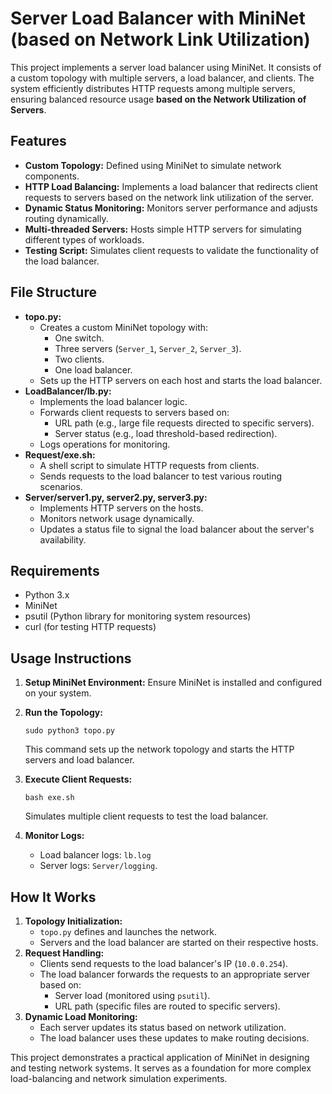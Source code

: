 # Server Load Balancer with MiniNet (based on Network Link Utilization)

This project implements a server load balancer using MiniNet. It consists of a custom topology with multiple servers, a load balancer, and clients. The system efficiently distributes HTTP requests among multiple servers, ensuring balanced resource usage **based on the Network Utilization of Servers**.

## Features

*   **Custom Topology:** Defined using MiniNet to simulate network components.
* **HTTP Load Balancing:** Implements a load balancer that redirects client requests to servers based on the network link utilization of the server.
*   **Dynamic Status Monitoring:** Monitors server performance and adjusts routing dynamically.
*   **Multi-threaded Servers:** Hosts simple HTTP servers for simulating different types of workloads.
*   **Testing Script:** Simulates client requests to validate the functionality of the load balancer.

## File Structure

*   **topo.py:**
    *   Creates a custom MiniNet topology with:
        *   One switch.
        *   Three servers (`Server_1`, `Server_2`, `Server_3`).
        *   Two clients.
        *   One load balancer.
    *   Sets up the HTTP servers on each host and starts the load balancer.
*   **LoadBalancer/lb.py:**
    *   Implements the load balancer logic.
    *   Forwards client requests to servers based on:
        *   URL path (e.g., large file requests directed to specific servers).
        *   Server status (e.g., load threshold-based redirection).
    *   Logs operations for monitoring.
*   **Request/exe.sh:**
    *   A shell script to simulate HTTP requests from clients.
    *   Sends requests to the load balancer to test various routing scenarios.
*   **Server/server1.py, server2.py, server3.py:**
    *   Implements HTTP servers on the hosts.
    *   Monitors network usage dynamically.
    *   Updates a status file to signal the load balancer about the server's availability.

## Requirements

*   Python 3.x
*   MiniNet
*   psutil (Python library for monitoring system resources)
*   curl (for testing HTTP requests)

## Usage Instructions

1.  **Setup MiniNet Environment:** Ensure MiniNet is installed and configured on your system.
2.  **Run the Topology:**
    
    ```
    sudo python3 topo.py
    ```
    
    This command sets up the network topology and starts the HTTP servers and load balancer.
    
3.  **Execute Client Requests:**
    
    ```
    bash exe.sh
    ```
    
    Simulates multiple client requests to test the load balancer.
    
4.  **Monitor Logs:**
    *   Load balancer logs: `lb.log`
    *   Server logs: `Server/logging`.

## How It Works

1.  **Topology Initialization:**
    *   `topo.py` defines and launches the network.
    *   Servers and the load balancer are started on their respective hosts.
2.  **Request Handling:**
    *   Clients send requests to the load balancer's IP (`10.0.0.254`).
    *   The load balancer forwards the requests to an appropriate server based on:
        *   Server load (monitored using `psutil`).
        *   URL path (specific files are routed to specific servers).
3.  **Dynamic Load Monitoring:**
    *   Each server updates its status based on network utilization.
    *   The load balancer uses these updates to make routing decisions.


This project demonstrates a practical application of MiniNet in designing and testing network systems. It serves as a foundation for more complex load-balancing and network simulation experiments.
